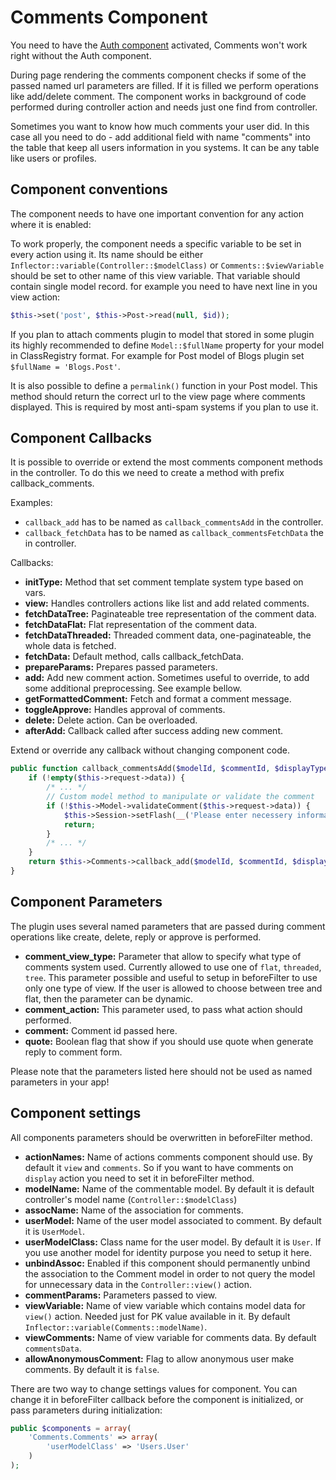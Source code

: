 Comments Component
==================

You need to have the [Auth component](http://book.cakephp.org/2.0/en/core-libraries/components/authentication.html#authentication) activated, Comments won't work right without the Auth component.

During page rendering the comments component checks if some of the passed named url parameters are filled. If it is filled we perform operations like add/delete comment. The component works in background of code performed during controller action and needs just one find from controller.

Sometimes you want to know how much comments your user did. In this case all you need to do - add additional field with name "comments" into the table that keep all users information in you systems. It can be any table like users or profiles.

Component conventions
---------------------

The component needs to have one important convention for any action where it is enabled:

To work properly, the component needs a specific variable to be set in every action using it. Its name should be either ```Inflector::variable(Controller::$modelClass)``` or ```Comments::$viewVariable``` should be set to other name of this view variable. That variable should contain single model record. for example you need to have next line in you view action:

```php
$this->set('post', $this->Post->read(null, $id));
```

If you plan to attach comments plugin to model that stored in some plugin its highly recommended to define ```Model::$fullName``` property for your model in ClassRegistry format. For example for Post model of Blogs plugin set ```$fullName = 'Blogs.Post'```.

It is also possible to define a ```permalink()``` function in your Post model. This method should return the correct url to the view page where comments displayed. This is required by most anti-spam systems if you plan to use it.

Component Callbacks
-------------------

It is possible to override or extend the most comments component methods in the controller. To do this we need to create a method with prefix callback_comments.

Examples:

* ```callback_add``` has to be named as ```callback_commentsAdd``` in the controller.
* ```callback_fetchData``` has to be named as ```callback_commentsFetchData``` the in controller.

Callbacks:

* **initType:** Method that set comment template system type based on vars.
* **view:** Handles controllers actions like list and add related comments.
* **fetchDataTree:** Paginateable tree representation of the comment data.
* **fetchDataFlat:** Flat representation of the comment data.
* **fetchDataThreaded:** Threaded comment data, one-paginateable, the whole data is fetched.
* **fetchData:** Default method, calls callback_fetchData.
* **prepareParams:** Prepares passed parameters.
* **add:** Add new comment action. Sometimes useful to override, to add some additional preprocessing. See example bellow.
* **getFormattedComment:** Fetch and format a comment message.
* **toggleApprove:** Handles approval of comments.
* **delete:** Delete action. Can be overloaded.
* **afterAdd:** Callback called after success adding new comment.

Extend or override any callback without changing component code.

```php
public function callback_commentsAdd($modelId, $commentId, $displayType, $data = array()) {
	if (!empty($this->request->data)) {
		/* ... */
		// Custom model method to manipulate or validate the comment
		if (!$this->Model->validateComment($this->request->data)) {
			$this->Session->setFlash(__('Please enter necessery information', true));
			return;
		}
		/* ... */
	}
	return $this->Comments->callback_add($modelId, $commentId, $displayType, $data);
}
```

Component Parameters
--------------------

The plugin uses several named parameters that are passed during comment operations like create, delete, reply or approve is performed.

* **comment\_view\_type:** Parameter that allow to specify what type of comments system used. Currently allowed to use one of ```flat```, ```threaded```, ```tree```. This parameter possible and useful to setup in beforeFilter to use only one type of view. If the user is allowed to choose between tree and flat, then the parameter can be dynamic.
* **comment_action:** This parameter used, to pass what action should performed.
* **comment:** Comment id passed here.
* **quote:** Boolean flag that show if you should use quote when generate reply to comment form.

Please note that the parameters listed here should not be used as named parameters in your app!

Component settings
------------------

All components parameters should be overwritten in beforeFilter method.

 * **actionNames:** Name of actions comments component should use. By default it ```view``` and ```comments```. So if you want to have comments on ```display``` action you need to set it in beforeFilter method.
 * **modelName:** Name of the commentable model. By default it is default controller's model name (```Controller::$modelClass```)
 * **assocName:** Name of the association for comments.
 * **userModel:** Name of the user model associated to comment. By default it is ```UserModel```.
 * **userModelClass:** Class name for the user model. By default it is ```User```. If you use another model for identity purpose you need to setup it here.
 * **unbindAssoc:** Enabled if this component should permanently unbind the association to the Comment model in order to not query the model for unnecessary data in the ```Controller::view()``` action.
 * **commentParams:** Parameters passed to view.
 * **viewVariable:** Name of view variable which contains model data for ```view()``` action. Needed just for PK value available in it. By default ```Inflector::variable(Comments::modelName)```.
 * **viewComments:** Name of view variable for comments data. By default ```commentsData```.
 * **allowAnonymousComment:** Flag to allow anonymous user make comments. By default it is ```false```.

There are two way to change settings values for component. You can change it in beforeFilter callback before the component is initialized, or pass parameters during initialization:


```php
public $components = array(
	'Comments.Comments' => array(
		'userModelClass' => 'Users.User'
	)
);
```
